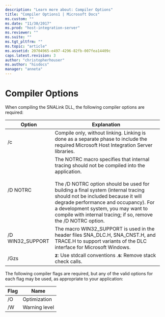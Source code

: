 ```yaml
---
description: "Learn more about: Compiler Options"
title: "Compiler Options1 | Microsoft Docs"
ms.custom: ""
ms.date: "11/30/2017"
ms.prod: "host-integration-server"
ms.reviewer: ""
ms.suite: ""
ms.tgt_pltfrm: ""
ms.topic: "article"
ms.assetid: 20704965-e497-4296-82fb-007fea14409c
caps.latest.revision: 3
author: "christopherhouser"
ms.author: "hisdocs"
manager: "anneta"
---
```

# Compiler Options
When compiling the SNALink DLL, the following compiler options are required:  
  
|Option|Explanation|  
|------------|-----------------|  
|/c|Compile only, without linking. Linking is done as a separate phase to include the required Microsoft Host Integration Server libraries.|  
|/D NOTRC|The NOTRC macro specifies that internal tracing should not be compiled into the application.<br /><br /> The /D NOTRC option should be used for building a final system (internal tracing should not be included because it will degrade performance and occupancy). For a development system, you may want to compile with internal tracing; if so, remove the /D NOTRC option.|  
|/D WIN32_SUPPORT|The macro WIN32_SUPPORT is used in the header files SNA_DLC.H, SNA_CNST.H, and TRACE.H to support variants of the DLC interface for Microsoft Windows.|  
|/Gzs|**z**: Use stdcall conventions .**s**: Remove stack check calls.|  
  
 The following compiler flags are required, but any of the valid options for each flag may be used, as appropriate to your application:  
  
|Flag|Name|  
|-|-|  
|/O|Optimization|  
|/W|Warning level|

